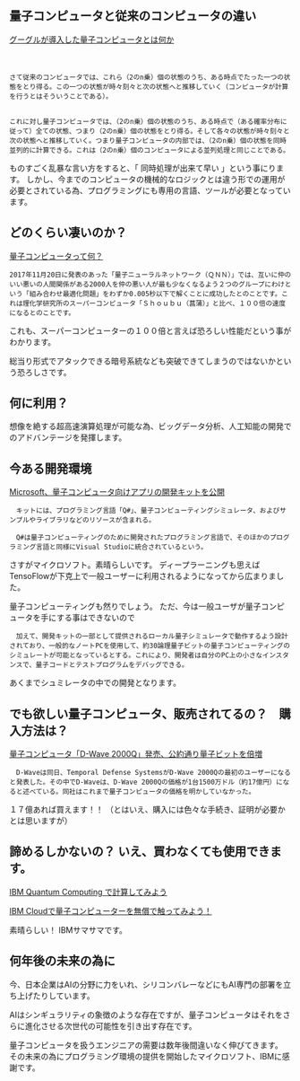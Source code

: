 
## 量子コンピュータと従来のコンピュータの違い

[グーグルが導入した量子コンピュータとは何か](http://gendai.ismedia.jp/articles/-/35866)

　

    さて従来のコンピュータでは、これら（2のn乗）個の状態のうち、ある時点でたった一つの状態をとり得る。この一つの状態が時々刻々と次の状態へと推移していく（コンピュータが計算を行うとはそういうことである）。


    これに対し量子コンピュータでは、（2のn乗）個の状態のうち、ある時点で（ある確率分布に従って）全ての状態、つまり（2のn乗）個の状態をとり得る。そして各々の状態が時々刻々と次の状態へと推移していく。つまり量子コンピュータの内部では、（2のn乗）個の状態を同時並列的に計算できる。これは（2のn乗）個のコンピュータによる並列処理と同じことである。


ものすごく乱暴な言い方をすると、「 同時処理が出来て早い 」という事にります。
しかし、今までのコンピュータの機械的なロジックとは違う形での運用が必要とされている為、プログラミングにも専用の言語、ツールが必要となっています。

## どのくらい凄いのか？

[量子コンピュータって何？](http://iot-jp.com/iotsummary/iottech/%E6%8A%80%E8%A1%93%E4%B8%80%E8%88%AC/%E9%87%8F%E5%AD%90%E3%82%B3%E3%83%B3%E3%83%94%E3%83%A5%E3%83%BC%E3%82%BF%E3%81%A3%E3%81%A6%E4%BD%95%EF%BC%9F/.html)

    2017年11月20日に発表のあった「量子ニューラルネットワーク（ＱＮＮ）」では、互いに仲のいい悪いの人間関係がある2000人を仲の悪い人が最も少なくなるよう２つのグループにわけという「組み合わせ最適化問題」をわずか0.005秒以下で解くことに成功したとのことです。これは理化学研究所のスーパーコンピュータ「Ｓｈｏｕｂｕ（菖蒲）」と比べ、１００倍の速度になるとのことです。

これも、スーパーコンピューターの１００倍と言えば恐ろしい性能だという事がわかります。

総当り形式でアタックできる暗号系統なども突破できてしまうのではないかという恐ろしさです。


## 何に利用？
想像を絶する超高速演算処理が可能な為、ビッグデータ分析、人工知能の開発でのアドバンテージを発揮します。

## 今ある開発環境

[Microsoft、量子コンピュータ向けアプリの開発キットを公開](https://pc.watch.impress.co.jp/docs/news/1096388.html)

    　キットには、プログラミング言語「Q#」、量子コンピューティングシミュレータ、およびサンプルやライブラリなどのリソースが含まれる。

    　Q#は量子コンピューティングのために開発されたプログラミング言語で、そのほかのプログラミング言語と同様にVisual Studioに統合されているという。

さすがマイクロソフト。素晴らしいです。
ディープラーニングも思えばTensoFlowが下克上で一般ユーザーに利用されるようになってから広まりました。

量子コンピューティングも然りでしょう。
ただ、今は一般ユーザが量子コンピュータを手にする事はできないので

    　加えて、開発キットの一部として提供されるローカル量子シミュレータで動作するよう設計されており、一般的なノートPCを使用して、約30論理量子ビットの量子コンピューティングのシミュレートが可能となっているとする。これにより、開発者は自分のPC上の小さなインスタンスで、量子コードとテストプログラムをデバッグできる。

あくまでシュミレータの中での開発となります。

## でも欲しい量子コンピュータ、販売されてるの？　購入方法は？

[量子コンピュータ「D-Wave 2000Q」発売、公約通り量子ビットを倍増](http://itpro.nikkeibp.co.jp/atcl/news/17/012500220/)

    　D-Waveは同日、Temporal Defense SystemsがD-Wave 2000Qの最初のユーザーになると発表した。その中でD-Waveは、D-Wave 2000Qの価格が1台1500万ドル（約17億円）になると述べている。同社はこれまで量子コンピュータの価格を明かしていなかった。

１７億あれば買えます！！
（とはいえ、購入には色々な手続き、証明が必要かとは思いますが）

## 諦めるしかないの？ いえ、買わなくても使用できます。

[IBM Quantum Computing で計算してみよう](https://www.ibm.com/developerworks/jp/cloud/library/cl-quantum-computing/index.html)

[IBM Cloudで量子コンピューターを無償で触ってみよう！](https://qiita.com/testnin2/items/6dc777a2517d608b8d9f)

素晴らしい！ IBMサマサマです。

## 何年後の未来の為に

今、日本企業はAIの分野に力をいれ、シリコンバレーなどにもAI専門の部署を立ち上げたりしています。

AIはシンギュラリティの象徴のような存在ですが、量子コンピュータはそれをさらに進化させる次世代の可能性を引き出す存在です。

量子コンピュータを扱うエンジニアの需要は数年後間違いなく伸びてきます。
その未来の為にプログラミング環境の提供を開始したマイクロソフト、IBMに感謝です。





